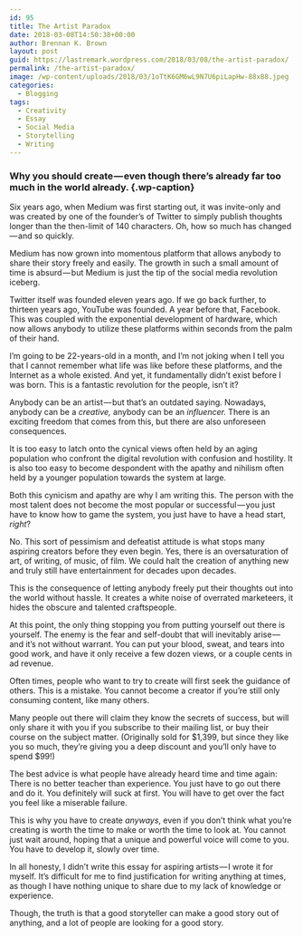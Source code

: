 ```yaml
---
id: 95
title: The Artist Paradox
date: 2018-03-08T14:50:38+00:00
author: Brennan K. Brown
layout: post
guid: https://lastremark.wordpress.com/2018/03/08/the-artist-paradox/
permalink: /the-artist-paradox/
image: /wp-content/uploads/2018/03/1oTtK6GM6wL9N7U6piLapHw-88x88.jpeg
categories:
  - Blogging
tags:
  - Creativity
  - Essay
  - Social Media
  - Storytelling
  - Writing
---
```

### Why you should create — even though there’s already far too much in the world already. {.wp-caption}

Six years ago, when Medium was first starting out, it was invite-only and was created by one of the founder’s of Twitter to simply publish thoughts longer than the then-limit of 140 characters. Oh, how so much has changed — and so quickly.

Medium has now grown into momentous platform that allows anybody to share their story freely and easily. The growth in such a small amount of time is absurd — but Medium is just the tip of the social media revolution iceberg.

Twitter itself was founded eleven years ago. If we go back further, to thirteen years ago, YouTube was founded. A year before that, Facebook. This was coupled with the exponential development of hardware, which now allows anybody to utilize these platforms within seconds from the palm of their hand.

<!--more-->

I’m going to be 22-years-old in a month, and I’m not joking when I tell you that I cannot remember what life was like before these platforms, and the Internet as a whole existed. And yet, it fundamentally didn’t exist before I was born. This is a fantastic revolution for the people, isn’t it?

Anybody can be an artist — but that’s an outdated saying. Nowadays, anybody can be a _creative,_ anybody can be an _influencer._ There is an exciting freedom that comes from this, but there are also unforeseen consequences.

It is too easy to latch onto the cynical views often held by an aging population who confront the digital revolution with confusion and hostility. It is also too easy to become despondent with the apathy and nihilism often held by a younger population towards the system at large.

Both this cynicism and apathy are why I am writing this. The person with the most talent does not become the most popular or successful — you just have to know how to game the system, you just have to have a head start, _right_?

No. This sort of pessimism and defeatist attitude is what stops many aspiring creators before they even begin. Yes, there is an oversaturation of art, of writing, of music, of film. We could halt the creation of anything new and truly still have entertainment for decades upon decades.

This is the consequence of letting anybody freely put their thoughts out into the world without hassle. It creates a white noise of overrated marketeers, it hides the obscure and talented craftspeople.

At this point, the only thing stopping you from putting yourself out there is yourself. The enemy is the fear and self-doubt that will inevitably arise — and it’s not without warrant. You can put your blood, sweat, and tears into good work, and have it only receive a few dozen views, or a couple cents in ad revenue.

Often times, people who want to try to create will first seek the guidance of others. This is a mistake. You cannot become a creator if you’re still only consuming content, like many others.

Many people out there will claim they know the secrets of success, but will only share it with you if you subscribe to their mailing list, or buy their course on the subject matter. (Originally sold for $1,399, but since they like you so much, they’re giving you a deep discount and you’ll only have to spend $99!)

The best advice is what people have already heard time and time again: There is no better teacher than experience. You just have to go out there and do it. You definitely will suck at first. You will have to get over the fact you feel like a miserable failure.

This is why you have to create _anyways_, even if you don’t think what you’re creating is worth the time to make or worth the time to look at. You cannot just wait around, hoping that a unique and powerful voice will come to you. You have to develop it, slowly over time.

In all honesty, I didn’t write this essay for aspiring artists — I wrote it for myself. It’s difficult for me to find justification for writing anything at times, as though I have nothing unique to share due to my lack of knowledge or experience.

Though, the truth is that a good storyteller can make a good story out of anything, and a lot of people are looking for a good story.